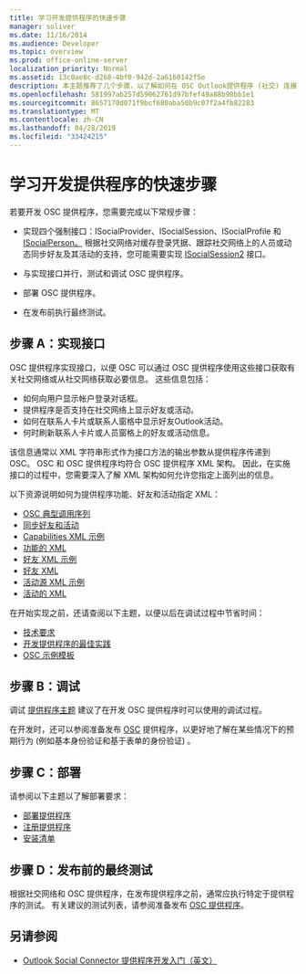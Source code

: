 ```yaml
---
title: 学习开发提供程序的快速步骤
manager: soliver
ms.date: 11/16/2014
ms.audience: Developer
ms.topic: overview
ms.prod: office-online-server
localization_priority: Normal
ms.assetid: 13c0ae8c-d268-4bf0-942d-2a6160142f5e
description: 本主题推荐了几个步骤，以了解如何在 OSC Outlook提供程序 (社交) 连接器。
ms.openlocfilehash: 581997ab257d59062761d97bfef49a88b90bb1e1
ms.sourcegitcommit: 8657170d071f9bcf680aba50b9c07f2a4fb82283
ms.translationtype: MT
ms.contentlocale: zh-CN
ms.lasthandoff: 04/28/2019
ms.locfileid: "33424215"
---
```

# <a name="quick-steps-for-learning-to-develop-a-provider"></a>学习开发提供程序的快速步骤

若要开发 OSC 提供程序，您需要完成以下常规步骤：
  
- 实现四个强制接口：ISocialProvider、ISocialSession、ISocialProfile 和[ISocialPerson。](isocialpersoniunknown.md) [](isocialprovideriunknown.md) [](isocialsessioniunknown.md) [](isocialprofileisocialperson.md) 根据社交网络对缓存登录凭据、跟踪社交网络上的人员或动态同步好友及其活动的支持，您可能需要实现 [ISocialSession2](isocialsession2iunknown.md) 接口。 
    
- 与实现接口并行，测试和调试 OSC 提供程序。 

- 部署 OSC 提供程序。  

- 在发布前执行最终测试。
    
## <a name="step-a-implementing-interfaces"></a>步骤 A：实现接口

OSC 提供程序实现接口，以便 OSC 可以通过 OSC 提供程序使用这些接口获取有关社交网络或从社交网络获取必要信息。 这些信息包括：
  
- 如何向用户显示帐户登录对话框。    
- 提供程序是否支持在社交网络上显示好友或活动。    
- 如何在联系人卡片或联系人窗格中显示好友Outlook活动。     
- 何时刷新联系人卡片或人员窗格上的好友或活动信息。
    
该信息通常以 XML 字符串形式作为接口方法的输出参数从提供程序传递到 OSC。 OSC 和 OSC 提供程序均符合 OSC 提供程序 XML 架构。 因此，在实施接口的过程中，您需要深入了解 XML 架构如何允许您指定上面列出的信息。 

以下资源说明如何为提供程序功能、好友和活动指定 XML：
  
- [OSC 典型调用序列](osc-typical-calling-sequences.md)    
- [同步好友和活动](synchronizing-friends-and-activities.md)    
- [Capabilities XML 示例](capabilities-xml-example.md)   
- [功能的 XML](xml-for-capabilities.md)    
- [好友 XML 示例](friends-xml-example.md)    
- [好友 XML](xml-for-friends.md)   
- [活动源 XML 示例](activity-feed-xml-example.md)   
- [活动的 XML](xml-for-activities.md)
    
在开始实现之前，还请查阅以下主题，以便以后在调试过程中节省时间：
  
- [技术要求](technical-requirements.md)    
- [开发提供程序的最佳实践](best-practices-for-developing-a-provider.md)    
- [OSC 示例模板](osc-sample-templates.md)
    
## <a name="step-b-debugging"></a>步骤 B：调试

调试 [提供程序主题](debugging-a-provider.md) 建议了在开发 OSC 提供程序时可以使用的调试过程。 
  
在开发时，还可以参阅准备发布 [OSC](getting-ready-to-release-an-osc-provider.md) 提供程序，以更好地了解在某些情况下的预期行为 (例如基本身份验证和基于表单的身份验证) 。 
  
## <a name="step-c-deploying"></a>步骤 C：部署

请参阅以下主题以了解部署要求：
  
- [部署提供程序](deploying-a-provider.md)    
- [注册提供程序](registering-a-provider.md)   
- [安装清单](installation-checklist.md)
    
## <a name="step-d-final-testing-before-release"></a>步骤 D：发布前的最终测试

根据社交网络和 OSC 提供程序，在发布提供程序之前，通常应执行特定于提供程序的测试。 有关建议的测试列表，请参阅准备发布 [OSC 提供程序](getting-ready-to-release-an-osc-provider.md)。
  
## <a name="see-also"></a>另请参阅

- [Outlook Social Connector 提供程序开发入门（英文）](getting-started-with-developing-an-outlook-social-connector-provider.md)

